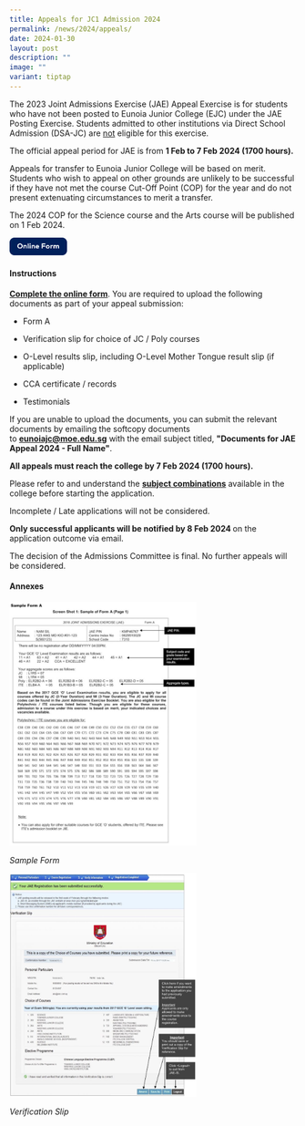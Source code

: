 ```yaml
---
title: Appeals for JC1 Admission 2024
permalink: /news/2024/appeals/
date: 2024-01-30
layout: post
description: ""
image: ""
variant: tiptap
---
```

<p>The 2023 Joint Admissions Exercise (JAE) Appeal Exercise is for students
who have not been posted to Eunoia Junior College (EJC) under the JAE Posting
Exercise. Students admitted to other institutions via Direct School Admission
(DSA-JC) are <u>not</u> eligible for this exercise.</p>
<p>The&nbsp;official appeal period for JAE is from&nbsp;<strong>1 Feb to 7 Feb 2024 (1700 hours).</strong>
</p>
<p>Appeals for transfer to Eunoia Junior College will be based on merit.
Students who wish to appeal on other grounds are unlikely to be successful
if they have not met the course Cut-Off Point (COP) for the year and do
not present extenuating circumstances to merit a transfer.</p>
<p>The 2024 COP for the Science course and the Arts course will be published
on 1 Feb 2024.</p>
<p></p>
<p></p><a class="isomer-image-wrapper" href="https://form.gov.sg/65a9db9b4c2f3e0012a76c9b"><img style="width: 20%;" height="auto" width="100%" alt="Online Form" src="/images/Form.png"></a>
<p></p>
<h4><strong>Instructions</strong></h4>
<p><strong><a href="https://form.gov.sg/65a9db9b4c2f3e0012a76c9b" rel="noopener noreferrer nofollow" target="_blank">Complete the online form</a></strong>.&nbsp;You
are required to upload the following documents as part of your appeal submission:</p>
<ul data-tight="true" class="tight">
<li>
<p>Form A</p>
</li>
<li>
<p>Verification slip for choice of JC / Poly courses&nbsp;</p>
</li>
<li>
<p>O-Level results slip, including O-Level Mother Tongue result slip (if
applicable)</p>
</li>
<li>
<p>CCA certificate / records</p>
</li>
<li>
<p>Testimonials</p>
</li>
</ul>
<p>If you are unable to upload the documents, you can submit the relevant
documents by emailing the softcopy documents to&nbsp;<strong><a href="mailto:eunoiajc@moe.edu.sg" rel="noopener noreferrer nofollow" target="_blank">eunoiajc@moe.edu.sg</a></strong>&nbsp;with
the email subject titled,&nbsp;<strong>"Documents for JAE Appeal 2024 - Full Name"</strong>.</p>
<p><strong>All appeals must reach the college by 7 Feb 2024 (1700 hours).</strong>
</p>
<p>Please refer to and understand the&nbsp;<strong><a href="/subject-combinations/" rel="noopener noreferrer nofollow" target="_blank">subject combinations</a></strong>&nbsp;available
in the college before starting the application.&nbsp;</p>
<p>Incomplete / Late applications will not be considered.</p>
<p><strong>Only successful applicants will be notified by 8 Feb 2024 </strong>on
the application outcome via email.</p>
<p>The decision of the Admissions Committee is final. No further appeals
will be considered.</p>
<h4><strong>Annexes</strong></h4>
<div class="isomer-image-wrapper">
<img style="width:65%" height="auto" width="100%" src="/images/JAE-Annex-A-784x1024.jpeg">
</div>
<p><em>Sample Form</em>
</p>
<p></p>
<div class="isomer-image-wrapper">
<img style="width:65%" height="auto" width="100%" src="/images/JAE-Annex-B-853x1024.jpeg">
</div>
<p><em>Verification Slip</em>
</p>
